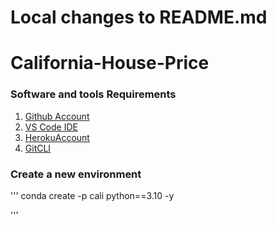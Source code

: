 # Local changes to README.md
# California-House-Price

### Software and tools Requirements

1. [Github Account](https://github.com)
2. [VS Code IDE](https://visualstudio.com/)
3. [HerokuAccount](https://heroku.com)
4. [GitCLI](https://git-scm.com/book/en/v2/Getting-Started-The-Command-Line)

### Create a new environment

'''
conda create -p cali python==3.10 -y

'''